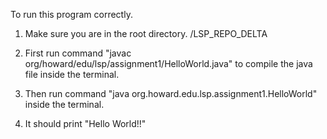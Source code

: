 To run this program correctly.

1. Make sure you are in the root directory. /LSP_REPO_DELTA

2. First run command "javac org/howard/edu/lsp/assignment1/HelloWorld.java" to compile the java file inside the terminal.

3. Then run command "java org.howard.edu.lsp.assignment1.HelloWorld" inside the terminal.

4. It should print "Hello World!!"
